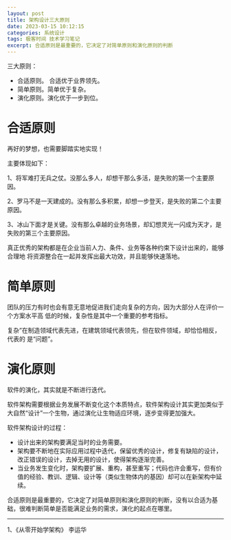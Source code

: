 ```yaml
---
layout: post
title: 架构设计三大原则
date: 2023-03-15 10:12:15
categories: 系统设计
tags: 极客时间 技术学习笔记
excerpt: 合适原则是最重要的，它决定了对简单原则和演化原则的判断
---
```


三大原则：

- 合适原则。 合适优于业界领先。
- 简单原则。简单优于复杂。
- 演化原则。演化优于一步到位。



# 合适原则

再好的梦想，也需要脚踏实地实现！

主要体现如下：

1、将军难打无兵之仗。没那么多人，却想干那么多活，是失败的第一个主要原因。

2、罗马不是一天建成的。没有那么多积累，却想一步登天，是失败的第二个主要原因。

3、冰山下面才是关键。没有那么卓越的业务场景，却幻想灵光一闪成为天才，是失败的第三个主要原因。



真正优秀的架构都是在企业当前人力、条件、业务等各种约束下设计出来的，能够合理地
将资源整合在一起并发挥出最大功效，并且能够快速落地。



# 简单原则

团队的压力有时也会有意无意地促进我们走向复杂的方向，因为大部分人在评价一个方案水平高
低的时候，复杂性是其中一个重要的参考指标。

复杂”在制造领域代表先进，在建筑领域代表领先，但在软件领域，却恰恰相反，代表的
是“问题”。



# 演化原则

软件的演化，其实就是不断进行迭代。

软件架构需要根据业务发展不断变化这个本质特点，软件架构设计其实更加类似于大自然“设计”一个生物，通过演化让生物适应环境，逐步变得更加强大。

软件架构设计的过程：

- 设计出来的架构要满足当时的业务需要。
- 架构要不断地在实际应用过程中迭代，保留优秀的设计，修复有缺陷的设计，改正错误的设计，去掉无用的设计，使得架构逐渐完善。
- 当业务发生变化时，架构要扩展、重构，甚至重写；代码也许会重写，但有价值的经验、教训、逻辑、设计等（类似生物体内的基因）却可以在新架构中延续。



合适原则是最重要的，它决定了对简单原则和演化原则的判断，没有以合适为基础，很难判断简单是否能满足业务的需求，演化的起点在哪里。




----
1、《从零开始学架构》 李运华


